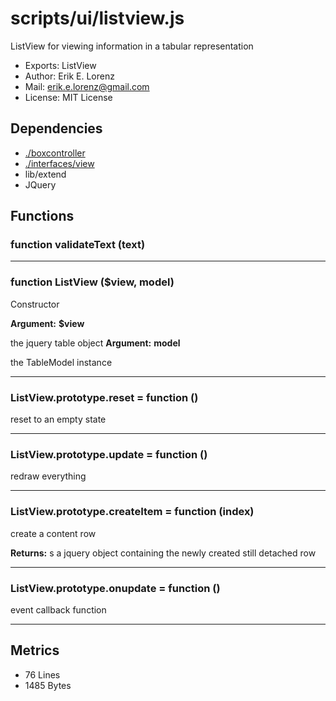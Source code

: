 # scripts/ui/listview.js


ListView for viewing information in a tabular representation

* Exports: ListView
* Author: Erik E. Lorenz 
* Mail: <erik.e.lorenz@gmail.com>
* License: MIT License


## Dependencies

* <a href="./boxcontroller.html">./boxcontroller</a>
* <a href="./interfaces/view.html">./interfaces/view</a>
* lib/extend
* JQuery


## Functions

###   function validateText (text)

---

###   function ListView ($view, model)
Constructor

**Argument:** **$view**

the jquery table object
**Argument:** **model**

the TableModel instance

---


###   ListView.prototype.reset = function ()
reset to an empty state

---


###   ListView.prototype.update = function ()
redraw everything

---


###   ListView.prototype.createItem = function (index)
create a content row


**Returns:** s a jquery object containing the newly created still detached row

---


###   ListView.prototype.onupdate = function ()
event callback function

---

## Metrics

* 76 Lines
* 1485 Bytes

